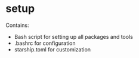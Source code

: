 # setup

Contains:

- Bash script for setting up all packages and tools
- .bashrc for configuration
- starship.toml for customization
